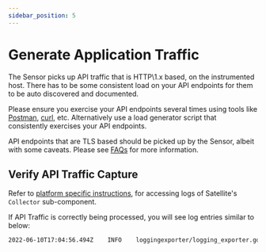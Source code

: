 ```yaml
---
sidebar_position: 5
---
```


# Generate Application Traffic

The Sensor picks up API traffic that is HTTP\1.x based, on the instrumented host. There has to be some consistent load on your API endpoints for them to be auto discovered and documented.

Please ensure you exercise your API endpoints several times using tools like [Postman](https://www.postman.com/), [curl](https://curl.se/), etc. Alternatively use a load generator script that consistently exercises your API endpoints.

API endpoints that are TLS based should be picked up by the Sensor, albeit with some caveats. Please see [FAQs](../faqs.md) for more information. 

## Verify API Traffic Capture
Refer to [platform specific instructions](../common-tasks/satellite/satellite-mgmt.mdx), for accessing logs of Satellite's `Collector` sub-component.

If API Traffic is correctly being processed, you will see log entries similar to below:

```bash
2022-06-10T17:04:56.494Z	INFO	loggingexporter/logging_exporter.go:43	TracesExporter	{"#spans": 20}
```